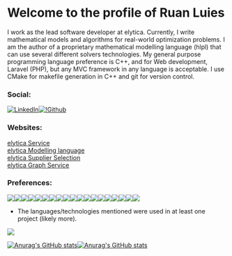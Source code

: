 # Welcome to the profile of Ruan Luies

I work as the lead software developer at elytica.
Currently, I write mathematical models and algorithms for real-world optimization problems. I am the author of a proprietary mathematical modelling language (hlpl) that can use several different solvers technologies. My general purpose programming language preference is C++, and for Web development, Laravel (PHP), but any MVC framework in any language is acceptable. I use CMake for makefile generation in C++ and git for version control.
### Social:
[![LinkedIn](https://img.shields.io/badge/LinkedIn-0077B5?style=for-the-badge&logo=linkedin&logoColor=white)](https://www.linkedin.com/in/ruan-luies-771b6b168/)[![!Github](https://img.shields.io/badge/GitHub-100000?style=for-the-badge&logo=github&logoColor=white)](https://github.com/baggins800)
### Websites:
[elytica Service](https://service.elytica.com)<br>
[elytica Modelling language](https://compute.elytica.com)<br>
[elytica Supplier Selection](https://warehouse.elytica.com)<br>
[elytica Graph Service](https://gisgraph.com)<br>

### Preferences:
[![](https://img.shields.io/badge/C%2B%2B-00599C?style=for-the-badge&logo=c%2B%2B&logoColor=white)]()[![](https://img.shields.io/badge/Python-3776AB?style=for-the-badge&logo=python&logoColor=white)]()[![](https://img.shields.io/badge/PHP-777BB4?style=for-the-badge&logo=php&logoColor=white)]()[![](https://img.shields.io/badge/Lua-2C2D72?style=for-the-badge&logo=lua&logoColor=white)]()[![](https://img.shields.io/badge/TypeScript-007ACC?style=for-the-badge&logo=typescript&logoColor=white)]()[![](https://img.shields.io/badge/JavaScript-323330?style=for-the-badge&logo=javascript&logoColor=F7DF1E)]()[![](https://img.shields.io/badge/Linux-FCC624?style=for-the-badge&logo=linux&logoColor=black)]()[![](https://img.shields.io/badge/Arch_Linux-1793D1?style=for-the-badge&logo=arch-linux&logoColor=white)]()[![](https://img.shields.io/badge/Debian-A81D33?style=for-the-badge&logo=debian&logoColor=white)]()[![](https://img.shields.io/badge/Fedora-294172?style=for-the-badge&logo=fedora&logoColor=white)]()[![](https://img.shields.io/badge/MariaDB-003545?style=for-the-badge&logo=mariadb&logoColor=white)]()[![](https://img.shields.io/badge/MySQL-00000F?style=for-the-badge&logo=mysql&logoColor=white)]()[![](https://img.shields.io/badge/PostgreSQL-316192?style=for-the-badge&logo=postgresql&logoColor=white
)]()[![](https://img.shields.io/badge/Vue.js-35495E?style=for-the-badge&logo=vuedotjs&logoColor=4FC08D)]()[![](https://img.shields.io/badge/Angular-DD0031?style=for-the-badge&logo=angular&logoColor=white)]()[![](https://img.shields.io/badge/Git-F05032?style=for-the-badge&logo=git&logoColor=white)]()[![](https://img.shields.io/badge/Jenkins-D24939?style=for-the-badge&logo=Jenkins&logoColor=white)]()[![](https://img.shields.io/badge/Laravel-FF2D20?style=for-the-badge&logo=laravel&logoColor=white)]()[![](https://img.shields.io/badge/LaTeX-47A141?style=for-the-badge&logo=LaTeX&logoColor=white)]()

* The languages/technologies mentioned were used in at least one project (likely more).

[![](https://github-readme-streak-stats.herokuapp.com/?user=baggins800)]()

[![Anurag's GitHub stats](https://github-readme-stats.vercel.app/api/top-langs?username=baggins800&count_private=true&theme=dark&layout=compact&card_width=384pt&langs_count=5)](https://github.com/anuraghazra/github-readme-stats)[![Anurag's GitHub stats](https://github-readme-stats.vercel.app/api?username=baggins800&count_private=true&theme=dark&show_icons=true&hide_title=true&card_width=384pt)](https://github.com/anuraghazra/github-readme-stats)


